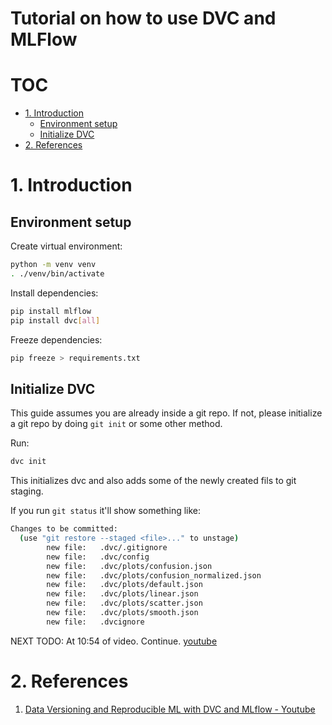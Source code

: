 # Tutorial on how to use DVC and MLFlow <!-- omit in toc -->

# TOC <!-- omit in toc -->
- [1. Introduction](#1-introduction)
  - [Environment setup](#environment-setup)
  - [Initialize DVC](#initialize-dvc)
- [2. References](#2-references)

# 1. Introduction

## Environment setup

Create virtual environment:

```bash
python -m venv venv
. ./venv/bin/activate
```

Install dependencies:
```bash
pip install mlflow
pip install dvc[all]
```

Freeze dependencies:
```bash
pip freeze > requirements.txt
```

## Initialize DVC

This guide assumes you are already inside a git repo. If not, please initialize a git repo by doing `git init` or some other method.

Run: 

```bash
dvc init
```
This initializes dvc and also adds some of the newly created fils to git staging.

If you run `git status` it'll show something like: 

```bash
Changes to be committed:
  (use "git restore --staged <file>..." to unstage)
        new file:   .dvc/.gitignore
        new file:   .dvc/config
        new file:   .dvc/plots/confusion.json
        new file:   .dvc/plots/confusion_normalized.json
        new file:   .dvc/plots/default.json
        new file:   .dvc/plots/linear.json
        new file:   .dvc/plots/scatter.json
        new file:   .dvc/plots/smooth.json
        new file:   .dvcignore
```

NEXT TODO: At 10:54 of video. Continue. [youtube](https://youtu.be/W2DvpCYw22o?t=654)

# 2. References 

1. [Data Versioning and Reproducible ML with DVC and MLflow - Youtube](https://www.youtube.com/watch?v=W2DvpCYw22o&t)